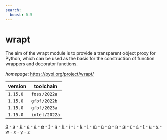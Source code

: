 ```yaml
---
search:
  boost: 0.5
---
```

# wrapt

The aim of the wrapt module is to provide a transparent object proxy for Python, which can be used as the basis for the construction of function wrappers and decorator functions.

*homepage*: <https://pypi.org/project/wrapt/>

version | toolchain
--------|----------
``1.15.0`` | ``foss/2022a``
``1.15.0`` | ``gfbf/2022b``
``1.15.0`` | ``gfbf/2023a``
``1.15.0`` | ``intel/2022a``

[0](../0/index.md) - [a](../a/index.md) - [b](../b/index.md) - [c](../c/index.md) - [d](../d/index.md) - [e](../e/index.md) - [f](../f/index.md) - [g](../g/index.md) - [h](../h/index.md) - [i](../i/index.md) - [j](../j/index.md) - [k](../k/index.md) - [l](../l/index.md) - [m](../m/index.md) - [n](../n/index.md) - [o](../o/index.md) - [p](../p/index.md) - [q](../q/index.md) - [r](../r/index.md) - [s](../s/index.md) - [t](../t/index.md) - [u](../u/index.md) - [v](../v/index.md) - [w](../w/index.md) - [x](../x/index.md) - [y](../y/index.md) - [z](../z/index.md)

